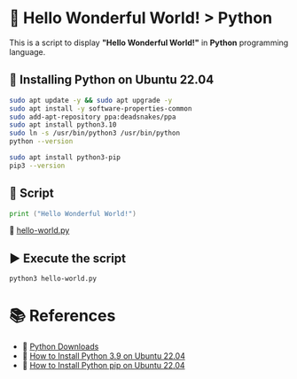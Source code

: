 # :notebook: Hello Wonderful World! > Python
This is a script to display **"Hello Wonderful World!"** in **Python** programming language.

## :snake: Installing Python on Ubuntu 22.04
```bash
sudo apt update -y && sudo apt upgrade -y
sudo apt install -y software-properties-common
sudo add-apt-repository ppa:deadsnakes/ppa
sudo apt install python3.10
sudo ln -s /usr/bin/python3 /usr/bin/python
python --version

sudo apt install python3-pip
pip3 --version
```
## :page_facing_up: Script
```go
print ("Hello Wonderful World!")
```

:link: [hello-world.py](hello-world.py)


## :arrow_forward: Execute the script
```bash
python3 hello-world.py
```

# :books: References
- :link: [Python Downloads](https://www.python.org/downloads/)
- :link: [How to Install Python 3.9 on Ubuntu 22.04](https://linuxhint.com/install-python-ubuntu-22-04/)
- :link: [How to Install Python pip on Ubuntu 22.04](https://linuxhint.com/install-python-pip-ubuntu-22-04/)